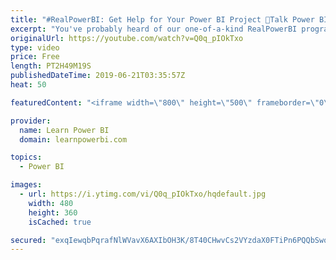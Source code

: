 ```yaml
---
title: "#RealPowerBI: Get Help for Your Power BI Project 🔴Talk Power BI LIVE (Subscribe & Join)"
excerpt: "You've probably heard of our one-of-a-kind RealPowerBI program. Join our session for a deep-dive into this unique program and get any of your questions answered. Can't wait for the session? Just go to this link to learn more about RealPowerBI: https://www.learnpowerbi.com/realpowerbi ===================="
originalUrl: https://youtube.com/watch?v=Q0q_pIOkTxo
type: video
price: Free
length: PT2H49M19S
publishedDateTime: 2019-06-21T03:35:57Z
heat: 50

featuredContent: "<iframe width=\"800\" height=\"500\" frameborder=\"0\" src=\"https://www.youtube.com/embed/Q0q_pIOkTxo\" allow=\"accelerometer; autoplay; encrypted-media; gyroscope; picture-in-picture\" allowfullscreen></iframe>"

provider:
  name: Learn Power BI
  domain: learnpowerbi.com

topics:
  - Power BI

images:
  - url: https://i.ytimg.com/vi/Q0q_pIOkTxo/hqdefault.jpg
    width: 480
    height: 360
    isCached: true

secured: "exqIewqbPqrafNlWVavX6AXIbOH3K/8T40CHwvCs2VYzdaX0FTiPn6PQQbSwo8R8tgoXa9F6WGyUMb4UJ//u4qPWlyRUlEDStgx7JsnbtiJCEHOJpZyDF89nffagpFjFlu0yMGiF/Qs6M+CfrvW/V10s5Io8jcOG3qkRVHQI+7krNjbMWD7B9v9rboFRqATb5mZlOjB2PWsdCSxmsUwRW0g66jDbRrMoVcni+VUQnpw1vtW75ZJo8eRUWFrZjWuGQYoYq1TzIFoONw1SUjHE2OExDfIPy3Ry1fPOhKr3FhLzlir4Qsc4fX/t305GMyn+eB67x1h4/tOyUWFqvZT3QmCx2Piz5YRFbybos8QPK7q13qPPHboox429hXpCruFnpPHLHrizSADvelkUAZfLXO6+NqR6tUes3Zj8OHca1xk=;Lul3sIlEuCqPDMJgsZAp1A=="
---
```


